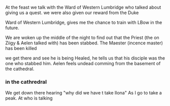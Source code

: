 At the feast we talk with the Ward of Western Lumbridge who talked about giving us a quest.
we were also given our reward from the Duke

Ward of Western Lumbridge, gives me  the chance to train with LBow in the future.


We are woken up the middle of the night to find out that the Priest (the on Ziigy & Aelen talked with) has been stabbed. The Maester (incence master) has been killed

we get there and see he is being Healed, he tells us that his disciple was the one who stabbed him. Aelen feels undead comming from the basement of the cathedral. 



### in the cathredral
We get down there hearing "why did we have t take Ilona"
As I go to take a peak. At who is talking